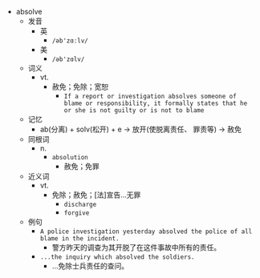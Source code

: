 - absolve
  - 发音
    - 英
      - `/əb'zɑːlv/`
    - 美
      - `/əb'zɑlv/`
  - 词义
    - vt.
      - 赦免；免除；宽恕
        - `If a report or investigation absolves someone of blame or responsibility, it formally states that he or she is not guilty or is not to blame`
  - 记忆
    - ab(分离) + solv(松开) + e → 放开(使脱离责任、 罪责等) → 赦免
  - 同根词
    - n.
      - `absolution`
        - 赦免；免罪
  - 近义词
    - vt.
      - 免除；赦免；[法]宣告…无罪
        - `discharge`
        - `forgive`
  - 例句
    - `A police investigation yesterday absolved the police of all blame in the incident.`
      - 警方昨天的调查为其开脱了在这件事故中所有的责任。
    - `...the inquiry which absolved the soldiers.`
      - ...免除士兵责任的查问。

